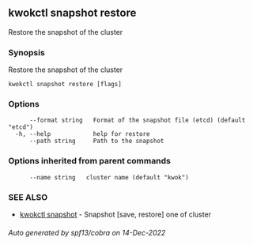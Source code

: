 ## kwokctl snapshot restore

Restore the snapshot of the cluster

### Synopsis

Restore the snapshot of the cluster

```
kwokctl snapshot restore [flags]
```

### Options

```
      --format string   Format of the snapshot file (etcd) (default "etcd")
  -h, --help            help for restore
      --path string     Path to the snapshot
```

### Options inherited from parent commands

```
      --name string   cluster name (default "kwok")
```

### SEE ALSO

* [kwokctl snapshot](kwokctl_snapshot.md)	 - Snapshot [save, restore] one of cluster

###### Auto generated by spf13/cobra on 14-Dec-2022
